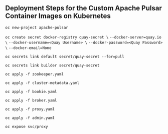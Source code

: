 ## Deployment Steps for the Custom Apache Pulsar Container Images on Kubernetes
`oc new-project apache-pulsar`

`oc create secret docker-registry quay-secret \`
    `--docker-server=quay.io \`
    `--docker-username=<Quay Username> \`
    `--docker-password=<Quay Password> \`
    `--docker-email=None`

`oc secrets link default secret/quay-secret --for=pull`

`oc secrets link builder secret/quay-secret`

`oc apply -f zookeeper.yaml`

`oc apply -f cluster-metadata.yaml`

`oc apply -f bookie.yaml`

`oc apply -f broker.yaml`

`oc apply -f proxy.yaml`

`oc apply -f admin.yaml`

`oc expose svc/proxy`